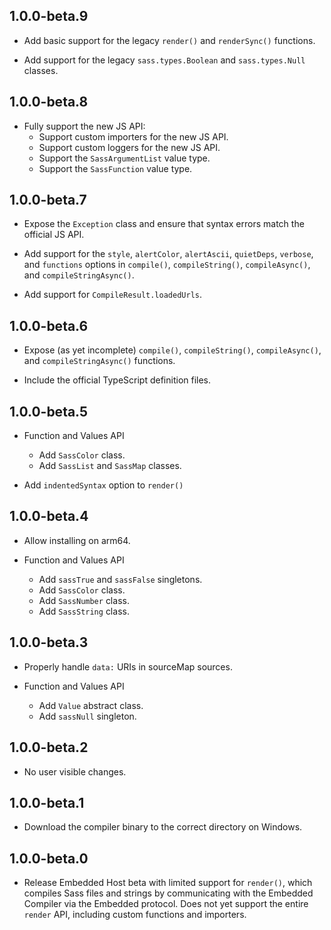 ## 1.0.0-beta.9

* Add basic support for the legacy `render()` and `renderSync()` functions.

* Add support for the legacy `sass.types.Boolean` and `sass.types.Null` classes.

## 1.0.0-beta.8

* Fully support the new JS API:
  * Support custom importers for the new JS API.
  * Support custom loggers for the new JS API.
  * Support the `SassArgumentList` value type.
  * Support the `SassFunction` value type.

## 1.0.0-beta.7

* Expose the `Exception` class and ensure that syntax errors match the official
  JS API.

* Add support for the `style`, `alertColor`, `alertAscii`, `quietDeps`,
  `verbose`, and `functions` options in `compile()`, `compileString()`,
  `compileAsync()`, and `compileStringAsync()`.

* Add support for `CompileResult.loadedUrls`.

## 1.0.0-beta.6

* Expose (as yet incomplete) `compile()`, `compileString()`, `compileAsync()`,
  and `compileStringAsync()` functions.

* Include the official TypeScript definition files.

## 1.0.0-beta.5

- Function and Values API
  - Add `SassColor` class.
  - Add `SassList` and `SassMap` classes.

- Add `indentedSyntax` option to `render()`

## 1.0.0-beta.4

- Allow installing on arm64.

- Function and Values API
  - Add `sassTrue` and `sassFalse` singletons.
  - Add `SassColor` class.
  - Add `SassNumber` class.
  - Add `SassString` class.

## 1.0.0-beta.3

- Properly handle `data:` URIs in sourceMap sources.

- Function and Values API
  - Add `Value` abstract class.
  - Add `sassNull` singleton.

## 1.0.0-beta.2

- No user visible changes.

## 1.0.0-beta.1

- Download the compiler binary to the correct directory on Windows.

## 1.0.0-beta.0

- Release Embedded Host beta with limited support for `render()`, which compiles
  Sass files and strings by communicating with the Embedded Compiler via the
  Embedded protocol. Does not yet support the entire `render` API, including
  custom functions and importers.
